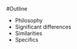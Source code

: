 
#Outline

* Philosophy <!-- .element: class="fragment" data-fragment-index="1" -->
* Significant differences <!-- .element: class="fragment" data-fragment-index="2" -->
* Similarities <!-- .element: class="fragment" data-fragment-index="3" -->
* Specifics <!-- .element: class="fragment" data-fragment-index="4" -->
